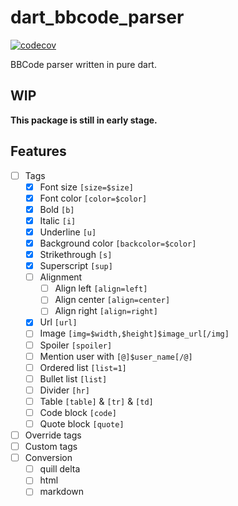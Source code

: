 # dart_bbcode_parser

[![codecov](https://codecov.io/gh/realth000/dart_bbcode_parser/graph/badge.svg?token=II36HD8NJE)](https://codecov.io/gh/realth000/dart_bbcode_parser)

BBCode parser written in pure dart.

## WIP

**This package is still in early stage.**

## Features

* [ ] Tags
  * [x] Font size `[size=$size]`
  * [x] Font color `[color=$color]`
  * [x] Bold `[b]`
  * [x] Italic `[i]`
  * [x] Underline `[u]`
  * [x] Background color `[backcolor=$color]`
  * [x] Strikethrough `[s]`
  * [x] Superscript `[sup]`
  * [ ] Alignment
    * [ ] Align left `[align=left]`
    * [ ] Align center `[align=center]`
    * [ ] Align right `[align=right]`
  * [x] Url `[url]`
  * [ ] Image `[img=$width,$height]$image_url[/img]`
  * [ ] Spoiler `[spoiler]`
  * [ ] Mention user with `[@]$user_name[/@]`
  * [ ] Ordered list `[list=1]`
  * [ ] Bullet list `[list]`
  * [ ] Divider `[hr]`
  * [ ] Table `[table]` & `[tr]` & `[td]`
  * [ ] Code block `[code]`
  * [ ] Quote block `[quote]`
* [ ] Override tags
* [ ] Custom tags
* [ ] Conversion
  * [ ] quill delta
  * [ ] html
  * [ ] markdown

